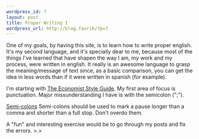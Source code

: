 ```yaml
--- 
wordpress_id: 7
layout: post
title: Proper Writing I
wordpress_url: http://blog.favrik/?p=7
---
```

One of my goals, by having this site,  is to learn how to write proper english.  It's my second language, and it's specially dear to me, because most of the things I've learned that have shapen the way I am, my work and my process, were written in english.  It really is an awesome language to grasp the meaning/message of text since, as a basic comparison, you can get the idea in less words than if it were written in spanish (for example).  

I'm starting with <a href="http://www.economist.com/research/StyleGuide/">The Economist Style Guide</a>.  My first area of focus is punctuation.  Major missunderstanding I have is with the semicolon (";"). 

<a href="http://www.economist.com/research/styleGuide/index.cfm?page=805705">Semi-colons</a>
Semi-colons should be used to mark a pause longer than a comma and shorter than a full stop. Don't overdo them.


A "fun" and interesting exercise would be to go through my posts and fix the errors. >.>
